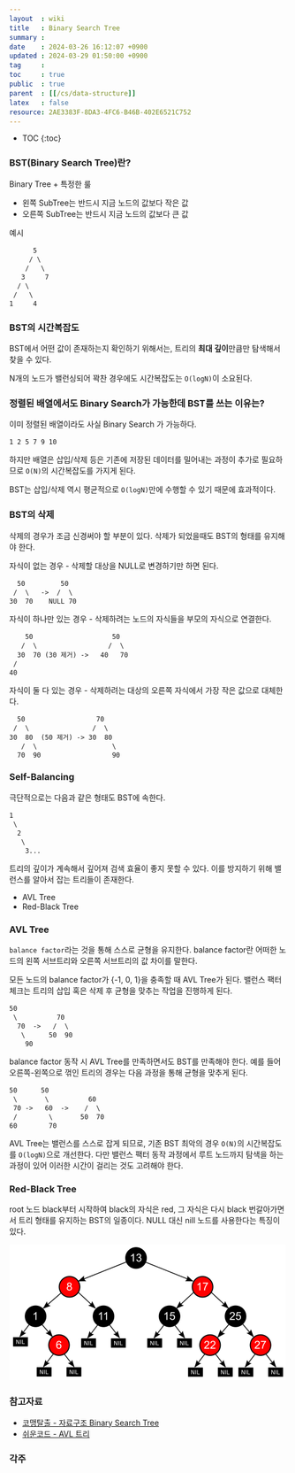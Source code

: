 ```yaml
---
layout  : wiki
title   : Binary Search Tree 
summary : 
date    : 2024-03-26 16:12:07 +0900
updated : 2024-03-29 01:50:00 +0900
tag     : 
toc     : true
public  : true
parent  : [[/cs/data-structure]] 
latex   : false
resource: 2AE3383F-8DA3-4FC6-B46B-402E6521C752
---
```

* TOC
{:toc}

### BST(Binary Search Tree)란?

Binary Tree + 특정한 룰

- 왼쪽 SubTree는 반드시 지금 노드의 값보다 작은 값
- 오른쪽 SubTree는 반드시 지금 노드의 값보다 큰 값

예시

```
      5
     / \
    /   \
   3     7
  / \
 /   \
1     4
```

### BST의 시간복잡도

BST에서 어떤 값이 존재하는지 확인하기 위해서는, 트리의 **최대 깊이**만큼만 탐색해서 찾을 수 있다.

N개의 노드가 밸런싱되어 꽉찬 경우에도 시간복잡도는 `O(logN)`이 소요된다.

### 정렬된 배열에서도 Binary Search가 가능한데 BST를 쓰는 이유는?

이미 정렬된 배열이라도 사실 Binary Search 가 가능하다.

```
1 2 5 7 9 10 
```

하지만 배열은 삽입/삭제 등은 기존에 저장된 데이터를 밀어내는 과정이 추가로 필요하므로 `O(N)`의 시간복잡도를 가지게 된다.

BST는 삽입/삭제 역시 평균적으로 `O(logN)`만에 수행할 수 있기 때문에 효과적이다. 

### BST의 삭제

삭제의 경우가 조금 신경써야 할 부분이 있다. 삭제가 되었을때도 BST의 형태를 유지해야 한다.

자식이 없는 경우 - 삭제할 대상을 NULL로 변경하기만 하면 된다.
```
  50         50
 /  \   ->  /  \
30  70    NULL 70
```

자식이 하나만 있는 경우 - 삭제하려는 노드의 자식들을 부모의 자식으로 연결한다.

```
    50                    50
   /  \                  /  \
  30  70 (30 제거) ->   40   70
 /
40
```

자식이 둘 다 있는 경우 - 삭제하려는 대상의 오른쪽 자식에서 가장 작은 값으로 대체한다.

```
  50                  70
 /  \                /  \
30  80  (50 제거) -> 30  80
   /  \                   \
  70  90                  90
```

### Self-Balancing

극단적으로는 다음과 같은 형태도 BST에 속한다.

```
1
 \
  2
   \ 
    3...
```

트리의 깊이가 계속해서 깊어져 검색 효율이 좋지 못할 수 있다. 이를 방지하기 위해 밸런스를 알아서 잡는 트리들이 존재한다.

- AVL Tree
- Red-Black Tree

### AVL Tree

`balance factor`라는 것을 통해 스스로 균형을 유지한다. balance factor란 어떠한 노드의 왼쪽 서브트리와 오른쪽 서브트리의 값 차이를 말한다. 

모든 노드의 balance factor가 {-1, 0, 1}을 충족할 때 AVL Tree가 된다. 밸런스 팩터 체크는 트리의 삽입 혹은 삭제 후 균형을 맞추는 작업을 진행하게 된다.

```
50           
 \          70
  70  ->   /  \
   \      50  90
    90
```

balance factor 동작 시 AVL Tree를 만족하면서도 BST를 만족해야 한다. 예를 들어 오른쪽-왼쪽으로 꺾인 트리의 경우는 다음 과정을 통해 균형을 맞추게 된다.

```
50      50       
 \       \          60
 70 ->   60  ->    /  \
 /        \       50  70
60        70
```

AVL Tree는 밸런스를 스스로 잡게 되므로, 기존 BST 최악의 경우 `O(N)`의 시간복잡도를 `O(logN)`으로 개선한다. 다만 밸런스 팩터 동작 과정에서 루트 노드까지 탐색을 하는 과정이 있어 이러한 시간이 걸리는 것도 고려해야 한다.

### Red-Black Tree

root 노드 black부터 시작하여 black의 자식은 red, 그 자식은 다시 black 번갈아가면서 트리 형태를 유지하는 BST의 일종이다. NULL 대신 nill 노드를 사용한다는 특징이 있다.

![red-black tree]( /resource//0ccc3561-9cfe-4d06-8429-c0d6c7a19aa5.png )

### 참고자료

- [코맹탈출 - 자료구조 Binary Search Tree](https://www.youtube.com/watch?v=wQwB5gdnEDg)
- [쉬운코드 - AVL 트리](https://www.youtube.com/watch?v=syGPNOhsnI4)

### 각주
[^1]: 교과서적인 용어로는 `rotate`라고 한다.

